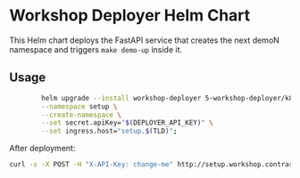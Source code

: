 # Workshop Deployer Helm Chart

This Helm chart deploys the FastAPI service that creates the next demoN namespace and triggers `make demo-up` inside it.

## Usage

```bash
		helm upgrade --install workshop-deployer 5-workshop-deployer/k8s \
		--namespace setup \
		--create-namespace \
		--set secret.apiKey="$(DEPLOYER_API_KEY)" \
		--set ingress.host="setup.$(TLD)";
```


After deployment:
```bash
curl -s -X POST -H "X-API-Key: change-me" http://setup.workshop.contrastdemo.com/workshops/next'
```
